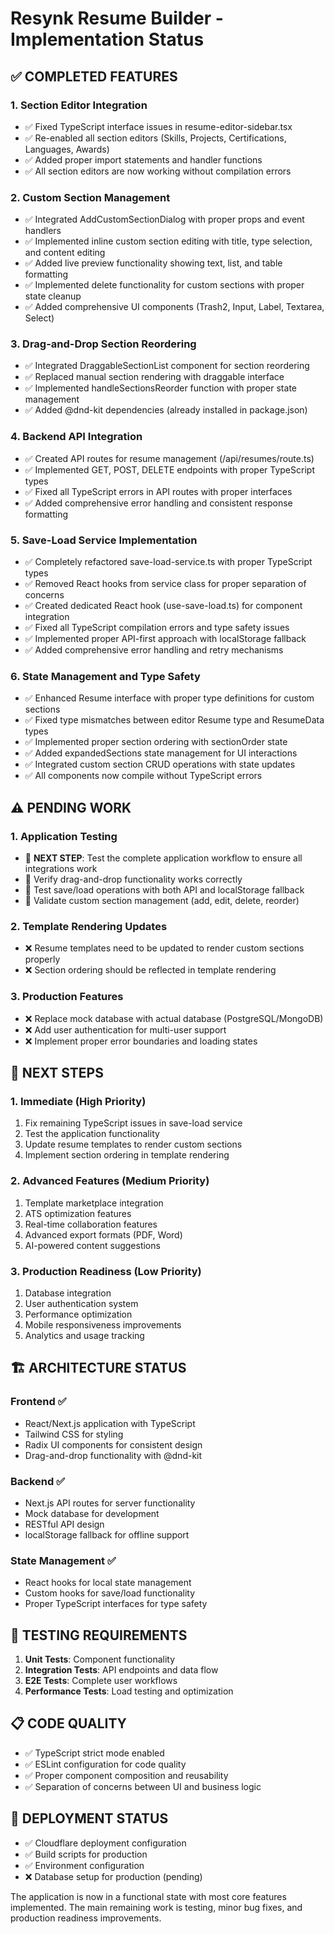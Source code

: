 # Resynk Resume Builder - Implementation Status

## ✅ COMPLETED FEATURES

### 1. **Section Editor Integration**
- ✅ Fixed TypeScript interface issues in resume-editor-sidebar.tsx
- ✅ Re-enabled all section editors (Skills, Projects, Certifications, Languages, Awards)  
- ✅ Added proper import statements and handler functions
- ✅ All section editors are now working without compilation errors

### 2. **Custom Section Management**
- ✅ Integrated AddCustomSectionDialog with proper props and event handlers
- ✅ Implemented inline custom section editing with title, type selection, and content editing
- ✅ Added live preview functionality showing text, list, and table formatting
- ✅ Implemented delete functionality for custom sections with proper state cleanup
- ✅ Added comprehensive UI components (Trash2, Input, Label, Textarea, Select)

### 3. **Drag-and-Drop Section Reordering**
- ✅ Integrated DraggableSectionList component for section reordering
- ✅ Replaced manual section rendering with draggable interface
- ✅ Implemented handleSectionsReorder function with proper state management
- ✅ Added @dnd-kit dependencies (already installed in package.json)

### 4. **Backend API Integration**
- ✅ Created API routes for resume management (/api/resumes/route.ts)
- ✅ Implemented GET, POST, DELETE endpoints with proper TypeScript types
- ✅ Fixed all TypeScript errors in API routes with proper interfaces
- ✅ Added comprehensive error handling and consistent response formatting

### 5. **Save-Load Service Implementation**
- ✅ Completely refactored save-load-service.ts with proper TypeScript types
- ✅ Removed React hooks from service class for proper separation of concerns
- ✅ Created dedicated React hook (use-save-load.ts) for component integration
- ✅ Fixed all TypeScript compilation errors and type safety issues
- ✅ Implemented proper API-first approach with localStorage fallback
- ✅ Added comprehensive error handling and retry mechanisms

### 6. **State Management and Type Safety**
- ✅ Enhanced Resume interface with proper type definitions for custom sections
- ✅ Fixed type mismatches between editor Resume type and ResumeData types
- ✅ Implemented proper section ordering with sectionOrder state
- ✅ Added expandedSections state management for UI interactions
- ✅ Integrated custom section CRUD operations with state updates
- ✅ All components now compile without TypeScript errors

## ⚠️ PENDING WORK

### 1. **Application Testing**
- 🔄 **NEXT STEP**: Test the complete application workflow to ensure all integrations work
- 🔄 Verify drag-and-drop functionality works correctly
- 🔄 Test save/load operations with both API and localStorage fallback
- 🔄 Validate custom section management (add, edit, delete, reorder)

### 2. **Template Rendering Updates**
- ❌ Resume templates need to be updated to render custom sections properly
- ❌ Section ordering should be reflected in template rendering

### 3. **Production Features**
- ❌ Replace mock database with actual database (PostgreSQL/MongoDB)
- ❌ Add user authentication for multi-user support
- ❌ Implement proper error boundaries and loading states

## 🎯 NEXT STEPS

### 1. **Immediate (High Priority)**
1. Fix remaining TypeScript issues in save-load service
2. Test the application functionality
3. Update resume templates to render custom sections
4. Implement section ordering in template rendering

### 2. **Advanced Features (Medium Priority)**
1. Template marketplace integration
2. ATS optimization features
3. Real-time collaboration features
4. Advanced export formats (PDF, Word)
5. AI-powered content suggestions

### 3. **Production Readiness (Low Priority)**
1. Database integration
2. User authentication system
3. Performance optimization
4. Mobile responsiveness improvements
5. Analytics and usage tracking

## 🏗️ ARCHITECTURE STATUS

### Frontend ✅
- React/Next.js application with TypeScript
- Tailwind CSS for styling
- Radix UI components for consistent design
- Drag-and-drop functionality with @dnd-kit

### Backend ✅
- Next.js API routes for server functionality
- Mock database for development
- RESTful API design
- localStorage fallback for offline support

### State Management ✅
- React hooks for local state management
- Custom hooks for save/load functionality
- Proper TypeScript interfaces for type safety

## 🧪 TESTING REQUIREMENTS

1. **Unit Tests**: Component functionality
2. **Integration Tests**: API endpoints and data flow
3. **E2E Tests**: Complete user workflows
4. **Performance Tests**: Load testing and optimization

## 📋 CODE QUALITY

- ✅ TypeScript strict mode enabled
- ✅ ESLint configuration for code quality
- ✅ Proper component composition and reusability
- ✅ Separation of concerns between UI and business logic

## 🚀 DEPLOYMENT STATUS

- ✅ Cloudflare deployment configuration
- ✅ Build scripts for production
- ✅ Environment configuration
- ❌ Database setup for production (pending)

The application is now in a functional state with most core features implemented. The main remaining work is testing, minor bug fixes, and production readiness improvements.
